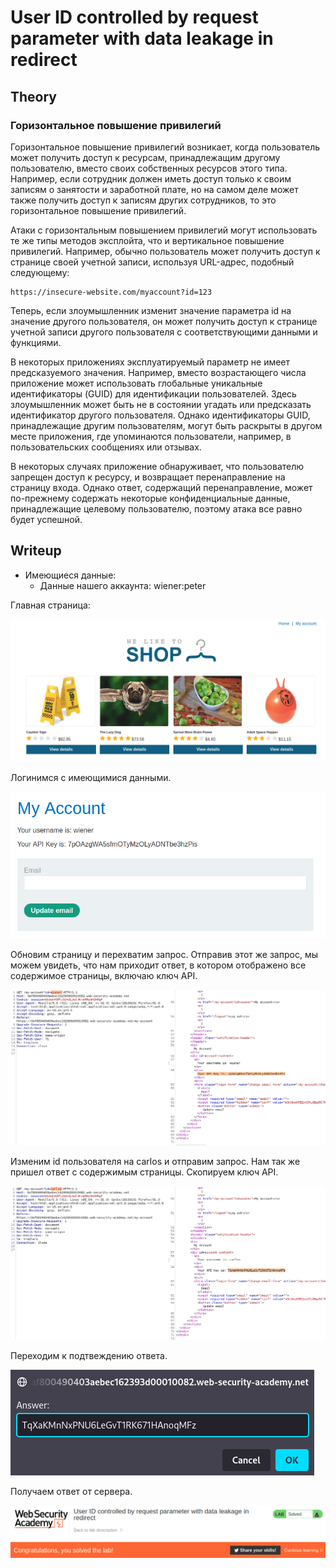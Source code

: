 # User ID controlled by request parameter with data leakage in redirect

## Theory

<h3>Горизонтальное повышение привилегий</h3>

Горизонтальное повышение привилегий возникает, когда пользователь может получить доступ к ресурсам, принадлежащим другому пользователю, вместо своих собственных ресурсов этого типа. Например, если сотрудник должен иметь доступ только к своим записям о занятости и заработной плате, но на самом деле может также получить доступ к записям других сотрудников, то это горизонтальное повышение привилегий.

Атаки с горизонтальным повышением привилегий могут использовать те же типы методов эксплойта, что и вертикальное повышение привилегий. Например, обычно пользователь может получить доступ к странице своей учетной записи, используя URL-адрес, подобный следующему:
```
https://insecure-website.com/myaccount?id=123
```

Теперь, если злоумышленник изменит значение параметра id на значение другого пользователя, он может получить доступ к странице учетной записи другого пользователя с соответствующими данными и функциями.

В некоторых приложениях эксплуатируемый параметр не имеет предсказуемого значения. Например, вместо возрастающего числа приложение может использовать глобальные уникальные идентификаторы (GUID) для идентификации пользователей. Здесь злоумышленник может быть не в состоянии угадать или предсказать идентификатор другого пользователя. Однако идентификаторы GUID, принадлежащие другим пользователям, могут быть раскрыты в другом месте приложения, где упоминаются пользователи, например, в пользовательских сообщениях или отзывах.

В некоторых случаях приложение обнаруживает, что пользователю запрещен доступ к ресурсу, и возвращает перенаправление на страницу входа. Однако ответ, содержащий перенаправление, может по-прежнему содержать некоторые конфиденциальные данные, принадлежащие целевому пользователю, поэтому атака все равно будет успешной.

## Writeup

* Имеющиеся данные: 
    * Данные нашего аккаунта: wiener:peter

Главная страница:

![](https://github.com/fobblified/Writeups/blob/main/Portswigger/Access_control/User_ID_controlled_by_request_parameter_with_data_leakage_in_redirect/assets/1.png)

Логинимся с имеющимися данными.

![](https://github.com/fobblified/Writeups/blob/main/Portswigger/Access_control/User_ID_controlled_by_request_parameter_with_data_leakage_in_redirect/assets/2.png)

Обновим страницу и перехватим запрос. Отправив этот же запрос, мы можем увидеть, что нам приходит ответ, в котором отображено все содержимое страницы, включаю ключ API.

![](https://github.com/fobblified/Writeups/blob/main/Portswigger/Access_control/User_ID_controlled_by_request_parameter_with_data_leakage_in_redirect/assets/3.png)

Изменим id пользователя на carlos и отправим запрос. Нам так же пришел ответ с содержимым страницы. Скопируем ключ API.

![](https://github.com/fobblified/Writeups/blob/main/Portswigger/Access_control/User_ID_controlled_by_request_parameter_with_data_leakage_in_redirect/assets/4.png)

Переходим к подтвеждению ответа.

![](https://github.com/fobblified/Writeups/blob/main/Portswigger/Access_control/User_ID_controlled_by_request_parameter_with_data_leakage_in_redirect/assets/5.png)

Получаем ответ от сервера.

![](https://github.com/fobblified/Writeups/blob/main/Portswigger/Access_control/User_ID_controlled_by_request_parameter_with_data_leakage_in_redirect/assets/6.png)
